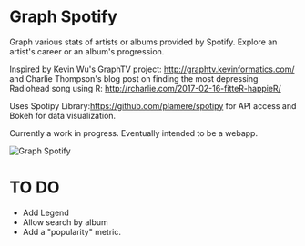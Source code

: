 # Graph Spotify
Graph various stats of artists or albums provided by Spotify. Explore an artist's career or an album's progression.

Inspired by Kevin Wu's GraphTV project: http://graphtv.kevinformatics.com/ and Charlie Thompson's blog post on finding the most depressing Radiohead song using R: http://rcharlie.com/2017-02-16-fitteR-happieR/

Uses Spotipy Library:https://github.com/plamere/spotipy for API access and Bokeh for data visualization.

Currently a work in progress. Eventually intended to be a webapp.

![Graph Spotify](http://i.imgur.com/NAUdDvD.jpg)

# TO DO
* Add Legend
* Allow search by album
* Add a "popularity" metric.
